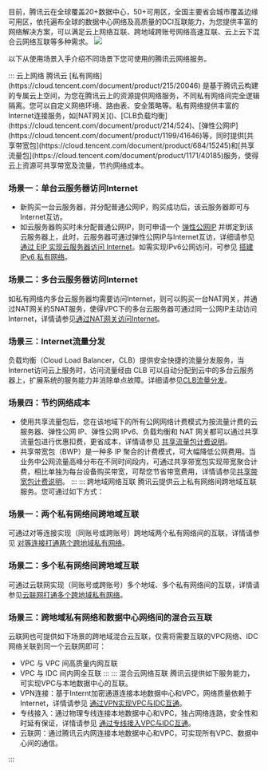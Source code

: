 目前，腾讯云在全球覆盖20+数据中心，50+可用区，全国主要省会城市覆盖边缘可用区，依托遍布全球的数据中心网络及高质量的DCI互联能力，为您提供丰富的网络解决方案，可以满足云上网络互联、跨地域跨账号网络高速互联、云上云下混合云网络互联等多种需求。
![](https://qcloudimg.tencent-cloud.cn/raw/6071fde0c5575fdc0c7a276d05e36242.png)


以下从使用场景入手介绍不同场景下您可使用的腾讯云网络服务。

<dx-accordion>
::: 云上网络
腾讯云 [私有网络](https://cloud.tencent.com/document/product/215/20046) 是基于腾讯云构建的专属云上空间，为您在腾讯云上的资源提供网络服务，不同私有网络间完全逻辑隔离。您可以自定义网络环境、路由表、安全策略等。私有网络提供丰富的Internet连接服务，如[NAT网关]()、[CLB负载均衡](https://cloud.tencent.com/document/product/214/524)、[弹性公网IP](https://cloud.tencent.com/document/product/1199/41646)等，同时提供[共享带宽包](https://cloud.tencent.com/document/product/684/15245)和[共享流量包](https://cloud.tencent.com/document/product/1171/40185)服务，使得云上资源可共享带宽及流量，节约网络成本。

### 场景一：单台云服务器访问Internet
+  新购买一台云服务器，并分配普通公网IP，购买成功后，该云服务器即可与Internet互访。
+  如云服务器购买时未分配普通公网IP，则可申请一个 [弹性公网IP](https://cloud.tencent.com/document/product/1199) 并绑定到该云服务器上，此时，云服务器可通过弹性公网IP与Internet互访，详细请参见 [通过 EIP 实现云服务器访问 Internet](https://cloud.tencent.com/document/product/215/50017)。如需实现IPv6公网访问，可参见 [搭建 IPv6 私有网络](https://cloud.tencent.com/document/product/1142/47665)。
     

### 场景二：多台云服务器访问Internet
如私有网络内多台云服务器均需要访问Internet，则可以购买一台NAT网关，并通过NAT网关的SNAT服务，使得VPC下的多台云服务器可通过同一公网IP主动访问Internet，详情请参见[通过NAT网关访问Internet](https://cloud.tencent.com/document/product/552/18186)。

### 场景三：Internet流量分发
负载均衡（Cloud Load Balancer，CLB）提供安全快捷的流量分发服务，当Internet访问云上服务时，访问流量经由 CLB 可以自动分配到云中的多台云服务器上，扩展系统的服务能力并消除单点故障。详细请参见[CLB流量分发](https://cloud.tencent.com/document/product/214/8975)。

### 场景四：节约网络成本
+ 使用共享流量包后，您在该地域下的所有公网网络计费模式为按流量计费的云服务器、弹性公网 IP、弹性公网 IPv6、负载均衡和 NAT 网关都可以通过共享流量包进行优惠扣费，更省成本，详情请参见 [共享流量包计费说明](https://cloud.tencent.com/document/product/1171/40187)。
+ 共享带宽包（BWP）是一种多 IP 聚合的计费模式，可大幅降低公网费用。当业务中公网流量高峰分布在不同时间段内，可通过共享带宽包实现带宽聚合计费，相比单独为每台设备购买带宽，可帮您节省带宽费用，详情请参见[共享带宽包计费说明](https://cloud.tencent.com/document/product/684/51876)。
:::
::: 跨地域网络互联
腾讯云提供云上私有网络间跨地域互联服务。您可通过如下方式：
### 场景一：两个私有网络间跨地域互联
可通过对等连接实现（同账号或跨账号）跨地域两个私有网络间的互联，详情请参见 [对等连接打通两个跨地域私有网络](https://cloud.tencent.com/document/product/553/18835)。
### 场景二：多个私有网络间跨地域互联
可通过云联网实现（同账号或跨账号）多个地域、多个私有网络间的互联，详情请参见[云联网打通多个跨地域私有网络](https://cloud.tencent.com/document/product/877/18763)。
### 场景三：跨地域私有网络和数据中心网络间的混合云互联
云联网也可提供如下场景的跨地域混合云互联，仅需将需要互联的VPC网络、IDC网络关联到同一个云联网即可：
+ VPC 与 VPC 间高质量内网互联
+ VPC 与 IDC 间内网全互联
:::
::: 混合云网络互联
腾讯云提供如下服务能力，可实现VPC与本地数据中心的互联。
+ VPN连接：基于Internt加密通道连接本地数据中心和VPC，网络质量依赖于Internet，详情请参见 [通过VPN实现VPC与IDC互通](https://cloud.tencent.com/document/product/554/63601)。
+ 专线接入：通过物理专线连接本地数据中心和VPC，独占网络连路，安全性和时延有保证，详情请参见 [通过专线接入VPC与IDC互通](https://cloud.tencent.com/document/product/216/7557)。
+ 云联网：通过腾讯云内网连接本地数据中心和VPC，可实现所有VPC、数据中心间的通信。

:::
</dx-accordion>



